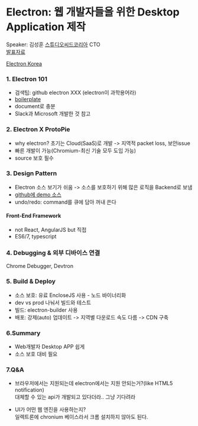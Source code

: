 # Electron: 웹 개발자들을 위한 Desktop Application 제작
Speaker: 김성훈 [스튜디오씨드코리아](https://www.protopie.io/) CTO  
[발표자료](http://www.slideshare.net/deview/123-electron)  

[Electron Korea](http://www.meetup.com/electron-kr)

### 1. Electron 101

* 검색팁: github electron XXX (electron이 과학용어라)
* [boilerplate](https://github.com/sindresorhus/electron-boilerplate/tree/master/boilerplate)
* document로 충분
* Slack과 Microsoft 개발한 것 참고

### 2. Electron X ProtoPie
* why electron? 초기는 Cloud(SaaS)로 개발 -> 지역적 packet loss, 보안issue
* 빠른 개발이 가능(Chromium-최신 기술 모두 도입 가능)
* source 보호 필수 

### 3. Design Pattern
* Electron 소스 보기가 쉬움 -> 소스를 보호하기 위해 많은 로직을 Backend로 보냄
* [github에 demo 소스](https://github.com/ScottyKim/NaverDeview2016-Electron-Demo)
* undo/redo: command를 큐에 담아 꺼내 쓴다

#### Front-End Framework
* not React, AngularJS but 직접
* ES6/7, typescript

### 4. Debugging & 외부 디바이스 연결
Chrome Debugger, Devtron

### 5. Build & Deploy
* 소스 보호: 유료 EncloseJS 사용 - 노드 바이너리화
* dev vs prod 나눠서 빌드와 테스트
* 빌드: electron-builder 사용
* 배포: 강제(auto) 업데이트 -> 지역별 다운로드 속도 다름 -> CDN 구축

### 6.Summary
* Web개발자 Desktop APP 쉽게
* 소스 보호 대비 필요

### 7.Q&A
* 브라우저에서는 지원되는데 electron에서는 지원 안되는거?(like HTML5 notification)  
대체할 수 있는 api가 개발되고 있다더라.. 그냥 기다려라

* UI가 어떤 웹 엔진을 사용하는지?  
일렉트론에 chronium 베이스라서 크롬 설치하지 않아도 된다.